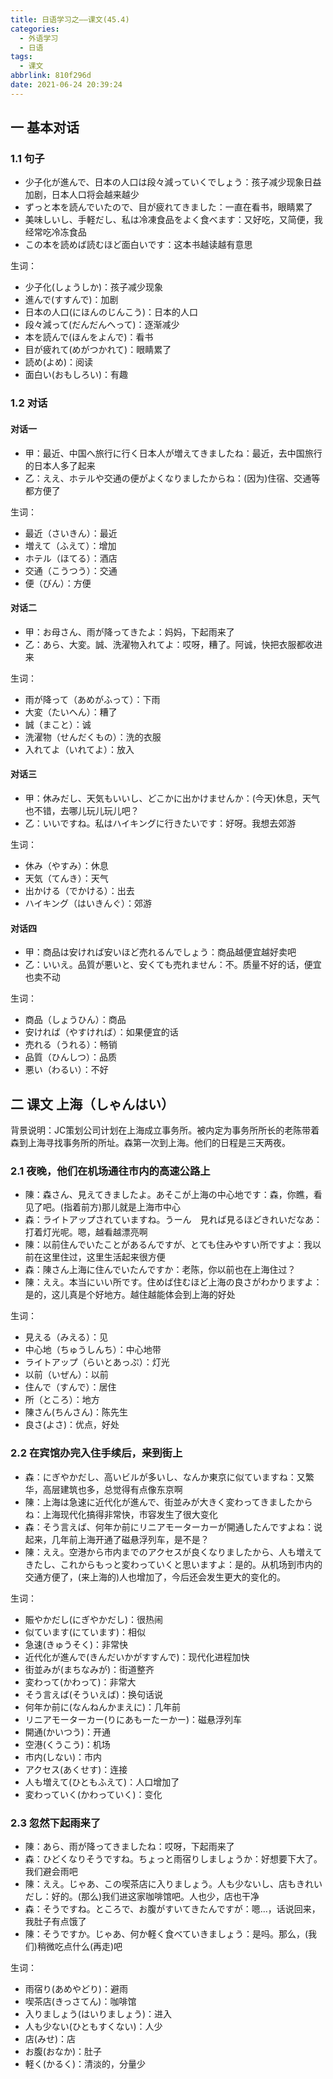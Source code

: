 ```yaml
---
title: 日语学习之——课文(45.4)
categories:
  - 外语学习
  - 日语
tags:
  - 课文
abbrlink: 810f296d
date: 2021-06-24 20:39:24
---
```

## 一 基本对话

### 1.1 句子

* 少子化が進んで、日本の人口は段々減っていくでしょう：孩子减少现象日益加剧，日本人口将会越来越少
* ずっと本を読んでいたので、目が疲れてきました：一直在看书，眼睛累了
* 美味しいし、手軽だし、私は冷凍食品をよく食べます：又好吃，又简便，我经常吃冷冻食品
* この本を読めば読むほど面白いです：这本书越读越有意思

<!--more-->

生词：

* 少子化(しょうしか)：孩子减少现象
* 進んで(すすんで)：加剧
* 日本の人口(にほんのじんこう)：日本的人口
* 段々減って(だんだんへって)：逐渐减少
* 本を読んで(ほんをよんで)：看书
* 目が疲れて(めがつかれて)：眼睛累了
* 読め(よめ)：阅读
* 面白い(おもしろい)：有趣

### 1.2 对话

#### 对话一

* 甲：最近、中国へ旅行に行く日本人が増えてきましたね：最近，去中国旅行的日本人多了起来
* 乙：ええ、ホテルや交通の便がよくなりましたからね：(因为)住宿、交通等都方便了


生词：

* 最近（さいきん）：最近
* 増えて（ふえて）：增加
* ホテル（ほてる）：酒店
* 交通（こうつう）：交通
* 便（びん）：方便

####  对话二

* 甲：お母さん、雨が降ってきたよ：妈妈，下起雨来了
* 乙：あら、大変。誠、洗濯物入れてよ：哎呀，糟了。阿诚，快把衣服都收进来

生词：

* 雨が降って（あめがふって）：下雨
* 大変（たいへん）：糟了
* 誠（まこと）：诚
* 洗濯物（せんだくもの）：洗的衣服
* 入れてよ（いれてよ）：放入

####  对话三

* 甲：休みだし、天気もいいし、どこかに出かけませんか：(今天)休息，天气也不错，去哪儿玩儿玩儿吧？
* 乙：いいですね。私はハイキングに行きたいです：好呀。我想去郊游

生词：

* 休み（やすみ）：休息
* 天気（てんき）：天气
* 出かける（でかける）：出去
* ハイキング（はいきんぐ）：郊游

####  对话四

* 甲：商品は安ければ安いほど売れるんでしょう：商品越便宜越好卖吧
* 乙：いいえ。品質が悪いと、安くても売れません：不。质量不好的话，便宜也卖不动

生词：

* 商品（しょうひん）：商品
* 安ければ（やすければ）：如果便宜的话
* 売れる（うれる）：畅销
* 品質（ひんしつ）：品质
* 悪い（わるい）：不好

## 二 课文 上海（しゃんはい）

背景说明：JC策划公司计划在上海成立事务所。被内定为事务所所长的老陈带着森到上海寻找事务所的所址。森第一次到上海。他们的日程是三天两夜。

### 2.1 夜晚，他们在机场通往市内的高速公路上

* 陳：森さん、見えてきましたよ。あそこが上海の中心地です：森，你瞧，看见了吧。(指着前方)那儿就是上海市中心
* 森：ライトアップされていますね。うーん　見れば見るほどきれいだなあ：打着灯光呢。嗯，越看越漂亮啊
* 陳：以前住んでいたことがあるんですが、とても住みやすい所ですよ：我以前在这里住过，这里生活起来很方便
* 森：陳さん上海に住んでいたんですか：老陈，你以前也在上海住过？
* 陳：ええ。本当にいい所です。住めば住むほど上海の良さがわかりますよ：是的，这儿真是个好地方。越住越能体会到上海的好处

生词：

* 見える（みえる）：见
* 中心地（ちゅうしんち）：中心地带
* ライトアップ（らいとあっぷ）：灯光
* 以前（いぜん）：以前
* 住んで（すんで）：居住
* 所（ところ）：地方
* 陳さん(ちんさん)：陈先生
* 良さ(よさ)：优点，好处

### 2.2 在宾馆办完入住手续后，来到街上

* 森：にぎやかだし、高いビルが多いし、なんか東京に似ていますね：又繁华，高层建筑也多，总觉得有点像东京啊
* 陳：上海は急速に近代化が進んで、街並みが大きく変わってきましたからね：上海现代化搞得非常快，市容发生了很大变化
* 森：そう言えば、何年か前にリニアモーターカーが開通したんですよね：说起来，几年前上海开通了磁悬浮列车，是不是？
* 陳：ええ。空港から市内までのアクセスが良くなりましたから、人も増えてきたし、これからもっと変わっていくと思いますよ：是的。从机场到市内的交通方便了，(来上海的)人也增加了，今后还会发生更大的变化的。

生词：

* 賑やかだし(にぎやかだし)：很热闹
* 似ています(にています)：相似
* 急速(きゅうそく)：非常快
* 近代化が進んで(きんだいかがすすんで)：现代化进程加快
* 街並みが(まちなみが)：街道整齐
* 変わって(かわって)：非常大
* そう言えば(そういえば)：换句话说
* 何年か前に(なんねんかまえに)：几年前
* リニアモーターカー(りにあもーたーかー)：磁悬浮列车
* 開通(かいつう)：开通
* 空港(くうこう)：机场
* 市内(しない)：市内
* アクセス(あくせす)：连接
* 人も増えて(ひともふえて)：人口增加了
* 変わっていく(かわっていく)：变化

### 2.3 忽然下起雨来了

* 陳：あら、雨が降ってきましたね：哎呀，下起雨来了
* 森：ひどくなりそうですね。ちょっと雨宿りしましょうか：好想要下大了。我们避会雨吧
* 陳：ええ。じゃあ、この喫茶店に入りましょう。人も少ないし、店もきれいだし：好的。(那么)我们进这家咖啡馆吧。人也少，店也干净
* 森：そうですね。ところで、お腹がすいてきたんですが：嗯...，话说回来，我肚子有点饿了
* 陳：そうですか。じゃあ、何か軽く食べていきましょう：是吗。那么，(我们)稍微吃点什么(再走)吧

生词：

* 雨宿り(あめやどり)：避雨
* 喫茶店(きっさてん)：咖啡馆
* 入りましょう(はいりましょう)：进入
* 人も少ない(ひともすくない)：人少
* 店(みせ)：店
* お腹(おなか)：肚子
* 軽く(かるく)：清淡的，分量少